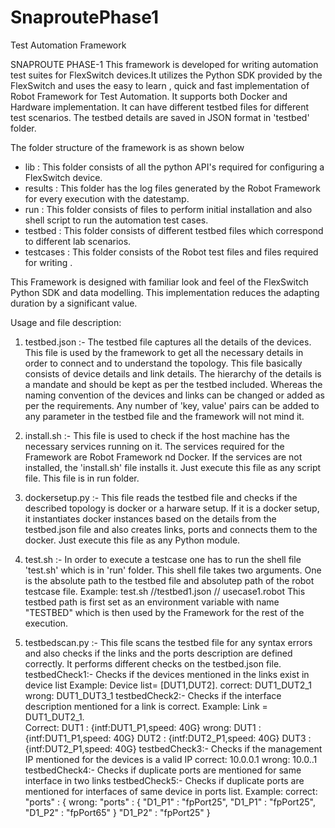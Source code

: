# SnaproutePhase1
Test Automation Framework


SNAPROUTE PHASE-1
This framework is developed for writing automation test suites for FlexSwitch devices.It utilizes the Python SDK provided by the FlexSwitch and uses the easy to learn , quick and fast implementation of Robot Framework for Test Automation. It supports both Docker and Hardware implementation. It can have different testbed files for different test scenarios. 
The testbed details are saved in JSON format in 'testbed' folder.

The folder structure of the framework is as shown below

- lib       : This folder consists of all the python API's required for configuring a FlexSwitch device.
- results   : This folder has the log files generated by the Robot Framework for every execution with the datestamp.
- run       : This folder consists of files to perform initial installation and also shell script to run the automation test cases.
- testbed   : This folder consists of different testbed files which correspond to different lab scenarios.
- testcases : This folder consists of the Robot test files and files required for writing .


This Framework is designed with familiar look and feel of the FlexSwitch Python SDK and data modelling. This implementation 
reduces the adapting duration by a significant value.


Usage and file description:
1) testbed.json  :- The testbed file captures all the details of the devices. This file is used by the framework to get all the
                 necessary details in order to connect and to understand the topology. This file basically consists of 
                 device details and link details. The hierarchy of the details is a mandate and should be kept as per 
                 the testbed included. Whereas the naming convention of the devices and links can be changed or added as per
                 the requirements. Any number of 'key, value' pairs can be added to any parameter in the testbed file and the
                 framework will not mind it. 

2) install.sh   :- This file is used to check if the host machine has the necessary services running on it. The services
                required for the Framework are Robot Framework nd Docker. If the services are not installed, the 'install.sh'
                file installs it. Just execute this file as any script file. This file is in run folder.
					
3) dockersetup.py :- This file reads the testbed file and checks if the described topology is docker or a harware setup. If it 
                is a docker setup, it instantiates docker instances based on the details from the testbed.json file and also
                creates links, ports and connects them to the docker. Just execute this file as any Python module.
					
4) test.sh       :- In order to execute a testcase one has to run the shell file 'test.sh' which is in 'run' folder. This shell
                file takes two arguments. One is the absolute path to the testbed file and absolutep path of the robot testcase
                file.
		            Example: test.sh /<path to testbed file>/testbed1.json /<path to thetestcase file>/
		            usecase1.robot
		            This testbed path is first set as an environment variable with name "TESTBED" which is then used by the 
                Framework for the rest of the execution.

5) testbedscan.py :- This file scans the testbed file for any syntax errors and also checks if the links and the ports
                 description are defined correctly. It performs different checks on the testbed.json file.
                 testbedCheck1:- Checks if the devices mentioned in the links exist in device list
				         Example: Device list= [DUT1,DUT2]. correct: DUT1_DUT2_1 wrong: DUT1_DUT3_1
	               testbedCheck2:- Checks if the interface description mentioned for a link is correct.
				         Example: Link = DUT1_DUT2_1.  
				         Correct: DUT1 : {intf:DUT1_P1,speed: 40G}  wrong: DUT1 : {intf:DUT1_P1,speed: 40G}
				                  DUT2 : {intf:DUT2_P1,speed: 40G}         DUT3 : {intf:DUT2_P1,speed: 40G}
	               testbedCheck3:- Checks if the management IP mentioned for the devices is a valid IP
				         correct: 10.0.0.1   wrong: 10.0..1
		             testbedCheck4:- Checks if duplicate ports are mentioned for same interface in two links
		             testbedCheck5:- Checks if duplicate ports are mentioned for interfaces of same device in ports list.
				         Example: correct: "ports" : {                       wrong: "ports"   : {
					                                  "D1_P1" : "fpPort25",                        "D1_P1" : "fpPort25",
					                                  "D1_P2" : "fpPort65" }                       "D1_P2" : "fpPort25" }
